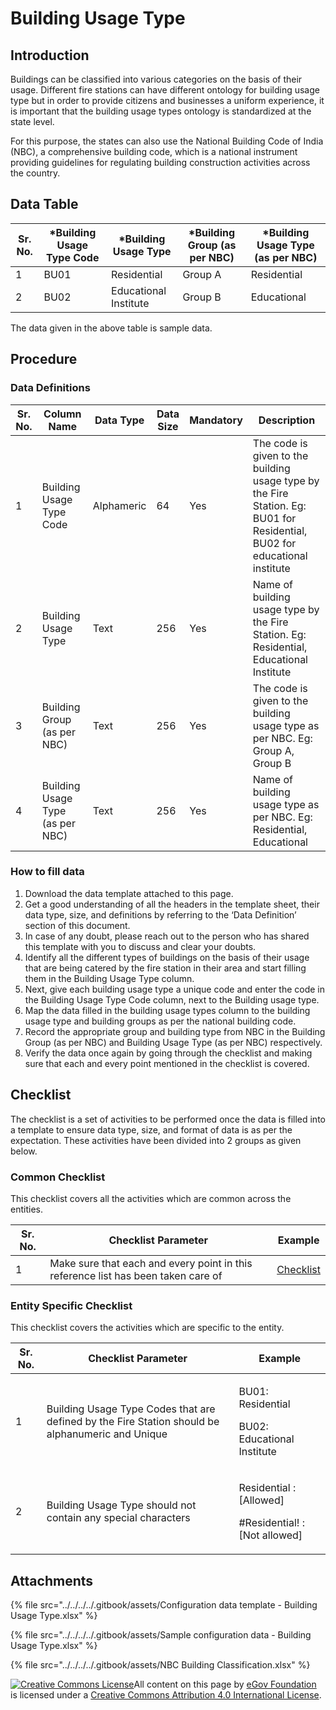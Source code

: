 # Building Usage Type

## Introduction <a href="#introduction" id="introduction"></a>

Buildings can be classified into various categories on the basis of their usage. Different fire stations can have different ontology for building usage type but in order to provide citizens and businesses a uniform experience, it is important that the building usage types ontology is standardized at the state level.

For this purpose, the states can also use the National Building Code of India (NBC), a comprehensive building code, which is a national instrument providing guidelines for regulating building construction activities across the country.

## Data Table <a href="#data-table" id="data-table"></a>

| Sr. No. | \*Building Usage Type Code | \*Building Usage Type | \*Building Group (as per NBC) | \*Building Usage Type (as per NBC) |
| ------- | -------------------------- | --------------------- | ----------------------------- | ---------------------------------- |
| 1       | BU01                       | Residential           | Group A                       | Residential                        |
| 2       | BU02                       | Educational Institute | Group B                       | Educational                        |

The data given in the above table is sample data.

## Procedure <a href="#procedure" id="procedure"></a>

### Data Definitions <a href="#data-definitions" id="data-definitions"></a>

| Sr. No. | Column Name                      | Data Type  | Data Size | Mandatory | Description                                                                                                                |
| ------- | -------------------------------- | ---------- | --------- | --------- | -------------------------------------------------------------------------------------------------------------------------- |
| 1       | Building Usage Type Code         | Alphameric | 64        | Yes       | The code is given to the building usage type by the Fire Station. Eg: BU01 for Residential, BU02 for educational institute |
| 2       | Building Usage Type              | Text       | 256       | Yes       | Name of building usage type by the Fire Station. Eg: Residential, Educational Institute                                    |
| 3       | Building Group (as per NBC)      | Text       | 256       | Yes       | The code is given to the building usage type as per NBC. Eg: Group A, Group B                                              |
| 4       | Building Usage Type (as per NBC) | Text       | 256       | Yes       | Name of building usage type as per NBC. Eg: Residential, Educational                                                       |

### How to fill data <a href="#how-to-fill-data" id="how-to-fill-data"></a>

1. Download the data template attached to this page.
2. Get a good understanding of all the headers in the template sheet, their data type, size, and definitions by referring to the ‘Data Definition’ section of this document.
3. In case of any doubt, please reach out to the person who has shared this template with you to discuss and clear your doubts.
4. Identify all the different types of buildings on the basis of their usage that are being catered by the fire station in their area and start filling them in the Building Usage Type column.
5. Next, give each building usage type a unique code and enter the code in the Building Usage Type Code column, next to the Building usage type.
6. Map the data filled in the building usage types column to the building usage type and building groups as per the national building code.
7. Record the appropriate group and building type from NBC in the Building Group (as per NBC) and Building Usage Type (as per NBC) respectively.
8. Verify the data once again by going through the checklist and making sure that each and every point mentioned in the checklist is covered.

## Checklist <a href="#checklist" id="checklist"></a>

The checklist is a set of activities to be performed once the data is filled into a template to ensure data type, size, and format of data is as per the expectation. These activities have been divided into 2 groups as given below.

### Common Checklist <a href="#common-checklist" id="common-checklist"></a>

This checklist covers all the activities which are common across the entities.

| Sr. No. | Checklist Parameter                                                               | Example                                                                                                                      |
| ------- | --------------------------------------------------------------------------------- | ---------------------------------------------------------------------------------------------------------------------------- |
| 1       | Make sure that each and every point in this reference list has been taken care of | ​[Checklist](https://docs.digit.org/configure-digit/configuring-master-data-templates/module-setup/common-config/checklist)​ |

### Entity Specific Checklist <a href="#entity-specific-checklist" id="entity-specific-checklist"></a>

This checklist covers the activities which are specific to the entity.

| Sr. No. | Checklist Parameter                                                                              | Example                                                            |
| ------- | ------------------------------------------------------------------------------------------------ | ------------------------------------------------------------------ |
| 1       | Building Usage Type Codes that are defined by the Fire Station should be alphanumeric and Unique | <p>BU01: Residential</p><p>BU02: Educational Institute</p>         |
| 2       | Building Usage Type should not contain any special characters                                    | <p>Residential : [Allowed]</p><p>#Residential! : [Not allowed]</p> |

## Attachments <a href="#attachments" id="attachments"></a>

{% file src="../../../../.gitbook/assets/Configuration data template - Building Usage Type.xlsx" %}

{% file src="../../../../.gitbook/assets/Sample configuration data - Building Usage Type.xlsx" %}

{% file src="../../../../.gitbook/assets/NBC Building Classification.xlsx" %}

[![Creative Commons License](https://i.creativecommons.org/l/by/4.0/80x15.png)](http://creativecommons.org/licenses/by/4.0/)All content on this page by [eGov Foundation ](https://egov.org.in/)is licensed under a [Creative Commons Attribution 4.0 International License](http://creativecommons.org/licenses/by/4.0/).

